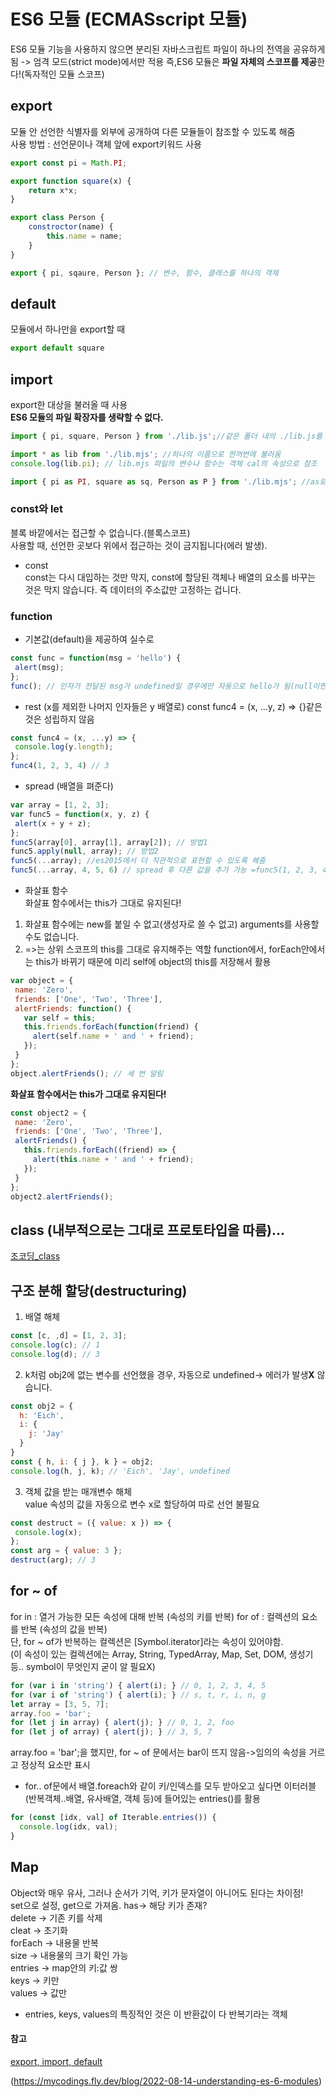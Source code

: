# ES6 모듈 (ECMASscript 모듈)

ES6 모듈 기능을 사용하지 않으면 분리된 자바스크립트 파일이 하나의 전역을 공유하게 됨 -> 엄격 모드(strict mode)에서만 적용 즉,ES6 모듈은 **파일 자체의 스코프를 제공**한다!(독자적인 모듈 스코프)  

## export  
모듈 안 선언한 식별자를 외부에 공개하여 다른 모듈들이 참조할 수 있도록 해줌  
사용 방법 : 선언문이나 객체 앞에 export키워드 사용  
```Javascript
export const pi = Math.PI;

export function square(x) {
	return x*x;
}

export class Person {
	constroctor(name) {
    	this.name = name;
    }
}

export { pi, sqaure, Person }; // 변수, 함수, 클래스를 하나의 객체
```

## default  
모듈에서 하나만을 export할 때
```Javascript
export default square
```

## import
export한 대상을 불러올 때 사용  
**ES6 모듈의 파일 확장자를 생략할 수 없다.**
```Javascript
import { pi, square, Person } from './lib.js';//같은 폴더 내의 ./lib.js를 불러옴  

import * as lib from './lib.mjs'; //하나의 이름으로 한꺼번에 불러옴  
console.log(lib.pi); // lib.mjs 파일의 변수나 함수는 객체 cal의 속성으로 참조

import { pi as PI, square as sq, Person as P } from './lib.mjs'; //as로 별명 지정
```
### const와 let
블록 바깥에서는 접근할 수 없습니다.(블록스코프)  
사용할 때, 선언한 곳보다 위에서 접근하는 것이 금지됩니다(에러 발생).
- const  
const는 다시 대입하는 것만 막지, const에 할당된 객체나 배열의 요소를 바꾸는 것은 막지 않습니다. 즉 데이터의 주소값만 고정하는 겁니다.

### function 
- 기본값(default)을 제공하여 실수로 
 ```Javascript
const func = function(msg = 'hello') {
  alert(msg);
};
func(); // 인자가 전달된 msg가 undefined일 경우에만 자동으로 hello가 됨(null이면 그대로 처리)
```

- rest (x를 제외한 나머지 인자들은 y 배열로)
const func4 = (x, ...y, z) => {}같은 것은 성립하지 않음
 ```Javascript
const func4 = (x, ...y) => {
  console.log(y.length);
};
func4(1, 2, 3, 4) // 3
```

- spread (배열을 펴준다)  
 ```Javascript
var array = [1, 2, 3];
var func5 = function(x, y, z) {
  alert(x + y + z);
};
func5(array[0], array[1], array[2]); // 방법1
func5.apply(null, array); // 방법2
func5(...array); //es2015에서 더 직관적으로 표현할 수 있도록 해줌
func5(...array, 4, 5, 6) // spread 후 다른 값을 추가 가능 =func5(1, 2, 3, 4, 5, 6)
```
- 화살표 함수  
화살표 함수에서는 this가 그대로 유지된다! 
1. 화살표 함수에는 new를 붙일 수 없고(생성자로 쓸 수 없고) arguments를 사용할 수도 없습니다.
2. =>는 상위 스코프의 this를 그대로 유지해주는 역할
function에서, forEach안에서는 this가 바뀌기 때문에 미리 self에 object의 this를 저장해서 활용  
 ```Javascript
var object = {
  name: 'Zero',
  friends: ['One', 'Two', 'Three'],
  alertFriends: function() {
    var self = this;
    this.friends.forEach(function(friend) {
      alert(self.name + ' and ' + friend);
    });
  }
};
object.alertFriends(); // 세 번 알림
```
**화살표 함수에서는 this가 그대로 유지된다!**
 ```Javascript
const object2 = {
  name: 'Zero',
  friends: ['One', 'Two', 'Three'],
  alertFriends() {     
    this.friends.forEach((friend) => {
      alert(this.name + ' and ' + friend);
    });
  }
};
object2.alertFriends();
```

## class (내부적으로는 그대로 프로토타입을 따름)... 
[조코딩_class](https://www.zerocho.com/category/ECMAScript/post/5759cd68b15f881700c32592)  

## 구조 분해 할당(destructuring)  
1. 배열 해체
```Javascript
const [c, ,d] = [1, 2, 3];
console.log(c); // 1
console.log(d); // 3
```
2. k처럼 obj2에 없는 변수를 선언했을 경우, 자동으로 undefined-> 에러가 발생**X** 않습니다.
```Javascript
const obj2 = {
  h: 'Eich',
  i: {
    j: 'Jay'
  }
}
const { h, i: { j }, k } = obj2;
console.log(h, j, k); // 'Eich', 'Jay', undefined
```
3. 객체 값을 받는 매개변수 해체  
value 속성의 값을 자동으로 변수 x로 할당하여 따로 선언 불필요  
```Javascript
const destruct = ({ value: x }) => {
 console.log(x);
};
const arg = { value: 3 };
destruct(arg); // 3
```

## for ~ of  
for in : 열거 가능한 모든 속성에 대해 반복  (속성의 키를 반복)
for of : 컬렉션의 요소를 반복 (속성의 값을 반복)  
단, for ~ of가 반복하는 컬렉션은 [Symbol.iterator]라는 속성이 있어야함.  
(이 속성이 있는 컬렉션에는 Array, String, TypedArray, Map, Set, DOM, 생성기 등.. symbol이 무엇인지 굳이 알 필요X)  
```Javascript
for (var i in 'string') { alert(i); } // 0, 1, 2, 3, 4, 5
for (var i of 'string') { alert(i); } // s, t, r, i, n, g
let array = [3, 5, 7];
array.foo = 'bar';
for (let j in array) { alert(j); } // 0, 1, 2, foo
for (let j of array) { alert(j); } // 3, 5, 7
```
array.foo = 'bar';을 했지만, for ~ of 문에서는 bar이 뜨지 않음->임의의 속성을 거르고 정상적 요소만 표시  
- for.. of문에서 배열.foreach와 같이 키/인덱스를 모두 받아오고 싶다면 이터러블(반복객체..배열, 유사배열, 객체 등)에 들어있는 entries()를 활용  
```Javascript
for (const [idx, val] of Iterable.entries()) {
  console.log(idx, val);
}
```

## Map  
Object와 매우 유사, 그러나 순서가 기억, 키가 문자열이 아니어도 된다는 차이점!  
set으로 설정, get으로 가져옴.
has-> 해당 키가 존재?  
delete -> 기존 키를 삭제   
cleat -> 초기화  
forEach -> 내용물 반복   
size -> 내용물의 크기 확인 가능  
entries -> map안의 키:값 쌍  
keys -> 키만    
values -> 값만   
* entries, keys, values의 특징적인 것은 이 반환값이 다 반복기라는 객체

#### 참고  
[export, import, default](https://velog.io/@klloo/JavaScript-ES6-%EC%9E%90%EB%B0%94%EC%8A%A4%ED%81%AC%EB%A6%BD%ED%8A%B8-%EB%AA%A8%EB%93%88)

(https://mycodings.fly.dev/blog/2022-08-14-understanding-es-6-modules)